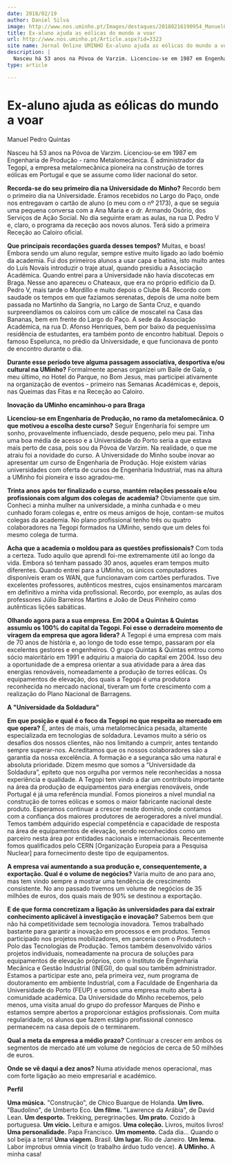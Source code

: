 ```yaml
---
date: 2018/02/19
author: Daniel Silva
image: http://www.nos.uminho.pt/Images/destaques/20180216190954_ManuelQuintas.jpg
title: Ex-aluno ajuda as eólicas do mundo a voar
url: http://www.nos.uminho.pt/Article.aspx?id=3323
site name: Jornal Online UMINHO Ex-aluno ajuda as eólicas do mundo a voar
description: |
  Nasceu há 53 anos na Póvoa de Varzim. Licenciou-se em 1987 em Engenharia de Produção - ramo Metalomecânica. É administrador da Tegopi, a empresa metalomecânica pioneira na construção de torres eólicas em Portugal e que se assume como líder nacional do setor.
type: article

---
```

# Ex-aluno ajuda as eólicas do mundo a voar




Manuel Pedro Quintas

Nasceu há 53 anos na Póvoa de Varzim. Licenciou-se em 1987 em Engenharia de Produção - ramo Metalomecânica. É administrador da Tegopi, a empresa metalomecânica pioneira na construção de torres eólicas em Portugal e que se assume como líder nacional do setor.

**Recorda-se do seu primeiro dia na Universidade do Minho?** 
Recordo bem o primeiro dia na Universidade. Éramos recebidos no Largo do Paço, onde nos entregavam o cartão de aluno (o meu com o nº 2173), a que se seguia uma pequena conversa com a Ana Maria e o dr. Armando Osório, dos Serviços de Ação Social. No dia seguinte eram as aulas, na rua D. Pedro V e, claro, o programa da receção aos novos alunos. Terá sido a primeira Receção ao Caloiro oficial.

**Que principais recordações guarda desses tempos?** 
Muitas, e boas! Embora sendo um aluno regular, sempre estive muito ligado ao lado boémio da academia. Fui dos primeiros alunos a usar capa e batina, isto muito antes do Luís Novais introduzir o traje atual, quando presidiu a Associação Académica. Quando entrei para a Universidade não havia discotecas em Braga. Nesse ano apareceu o Chateaux, que era no próprio edifício da D. Pedro V, mais tarde o Mordillo e muito depois o Clube 84. Recordo com saudade os tempos em que fazíamos serenatas, depois de uma noite bem passada no Martinho da Sangria, no Largo de Santa Cruz, e quando surpreendíamos os caloiros com um cálice de moscatel na Casa das Bananas, bem em frente do Largo do Paço. A sede da Associação Académica, na rua D. Afonso Henriques, bem por baixo da pequeníssima residência de estudantes, era também ponto de encontro habitual. Depois o famoso Espelunca, no prédio da Universidade, e que funcionava de ponto de encontro durante o dia.

**Durante esse período teve alguma passagem associativa, desportiva e/ou cultural na UMinho?** 
Formalmente apenas organizei um Baile de Gala, o meu último, no Hotel do Parque, no Bom Jesus, mas participei ativamente na organização de eventos - primeiro nas Semanas Académicas e, depois, nas Queimas das Fitas e na Receção ao Caloiro.


**Inovação da UMinho encaminhou-o para Braga** 

**Licenciou-se em Engenharia de Produção, no ramo da metalomecânica. O que motivou a escolha deste curso?** 
Seguir Engenharia foi sempre um sonho, provavelmente influenciado, desde pequeno, pelo meu pai. Tinha uma boa média de acesso e a Universidade do Porto seria a que estava mais perto de casa, pois sou da Póvoa de Varzim. Na realidade, o que me atraiu foi a novidade do curso. A Universidade do Minho soube inovar ao apresentar um curso de Engenharia de Produção. Hoje existem várias universidades com oferta de cursos de Engenharia Industrial, mas na altura a UMinho foi pioneira e isso agradou-me.

**Trinta anos após ter finalizado o curso, mantém relações pessoais e/ou profissionais com algum dos colegas de academia?** 
Obviamente que sim. Conheci a minha mulher na universidade, a minha cunhada e o meu cunhado foram colegas e, entre os meus amigos de hoje, contam-se muitos colegas da academia. No plano profissional tenho três ou quatro colaboradores na Tegopi formados na UMinho, sendo que um deles foi mesmo colega de turma.

**Acha que a academia o moldou para as questões profissionais?** 
Com toda a certeza. Tudo aquilo que aprendi foi-me extremamente útil ao longo da vida. Embora só tenham passado 30 anos, aqueles eram tempos muito diferentes. Quando entrei para a UMinho, os únicos computadores disponíveis eram os WAN, que funcionavam com cartões perfurados. Tive excelentes professores, autênticos mestres, cujos ensinamentos marcaram em definitivo a minha vida profissional. Recordo, por exemplo, as aulas dos professores Júlio Barreiros Martins e João de Deus Pinheiro como autênticas lições sabáticas.

**Olhando agora para a sua empresa. Em 2004 a Quintas & Quintas assumiu os 100% do capital da Tegopi. Foi esse o derradeiro momento de viragem da empresa que agora lidera?** 
A Tegopi é uma empresa com mais de 70 anos de história e, ao longo de todo esse tempo, passaram por ela excelentes gestores e engenheiros. O grupo Quintas & Quintas entrou como sócio maioritário em 1991 e adquiriu a maioria do capital em 2004. Isso deu a oportunidade de a empresa orientar a sua atividade para a área das energias renováveis, nomeadamente a produção de torres eólicas. Os equipamentos de elevação, dos quais a Tegopi é uma produtora reconhecida no mercado nacional, tiveram um forte crescimento com a realização do Plano Nacional de Barragens.


**A "Universidade da Soldadura"** 

**Em que posição e qual é o foco da Tegopi no que respeita ao mercado em que opera?** 
É, antes de mais, uma metalomecânica pesada, altamente especializada em tecnologias de soldadura. Levamos muito a sério os desafios dos nossos clientes, não nos limitando a cumprir, antes tentando sempre superar-nos. Acreditamos que os nossos colaboradores são a garantia da nossa excelência. A formação e a segurança são uma natural e absoluta prioridade. Dizem mesmo que somos a “Universidade da Soldadura”, epíteto que nos orgulha por vermos nele reconhecidas a nossa experiência e qualidade. A Tegopi tem vindo a dar um contributo importante na área da produção de equipamentos para energias renováveis, onde Portugal é já uma referência mundial. Fomos pioneiros a nível mundial na construção de torres eólicas e somos o maior fabricante nacional deste produto. Esperamos continuar a crescer neste domínio, onde contamos com a confiança dos maiores produtores de aerogeradores a nível mundial. Temos também adquirido especial competência e capacidade de resposta na área de equipamentos de elevação, sendo reconhecidos como um parceiro nesta área por entidades nacionais e internacionais. Recentemente fomos qualificados pelo CERN [Organização Europeia para a Pesquisa Nuclear] para fornecimento deste tipo de equipamentos.

**A empresa vai aumentando a sua produção e, consequentemente, a exportação. Qual é o volume de negócios?** 
Varia muito de ano para ano, mas tem vindo sempre a mostrar uma tendência de crescimento consistente. No ano passado tivemos um volume de negócios de 35 milhões de euros, dos quais mais de 90% se destinou a exportação.

**E de que forma concretizam a ligação às universidades para daí extrair conhecimento aplicável à investigação e inovação?** 
Sabemos bem que não há competitividade sem tecnologia inovadora. Temos trabalhado bastante para garantir a inovação em processos e em produtos. Temos participado nos projetos mobilizadores, em parceria com o Produtech - Polo das Tecnologias de Produção. Temos também desenvolvido vários projetos individuais, nomeadamente na procura de soluções para equipamentos de elevação próprios, com o Instituto de Engenharia Mecânica e Gestão Industrial (INEGI), do qual sou também administrador. Estamos a participar este ano, pela primeira vez, num programa de doutoramento em ambiente Industrial, com a Faculdade de Engenharia da Universidade do Porto (FEUP) e somos uma empresa muito aberta à comunidade académica. Da Universidade do Minho recebemos, pelo menos, uma visita anual do grupo do professor Marques de Pinho e estamos sempre abertos a proporcionar estágios profissionais. Com muita regularidade, os alunos que fazem estágio profissional connosco permanecem na casa depois de o terminarem. 

**Qual a meta da empresa a médio prazo?** 
Continuar a crescer em ambos os segmentos de mercado até um volume de negócios de cerca de 50 milhões de euros.

**Onde se vê daqui a dez anos?** 
Numa atividade menos operacional, mas com forte ligação ao meio empresarial e académico.



**Perfil** 

**Uma música.**  "Construção", de Chico Buarque de Holanda.
**Um livro.**  "Baudolino", de Umberto Eco.
**Um filme.**  "Lawrence da Arábia", de David Lean.
**Um desporto.** Trekking, peregrinações.
**Um prato.**  Cozido à portuguesa.
**Um vício.**  Leitura e amigos.
**Uma coleção.**  Livros, muitos livros!
**Uma personalidade.**  Papa Francisco.
**Um momento.**  Cada dia… Quando o sol beija a terra!
**Uma viagem.**  Brasil.
**Um lugar.**  Rio de Janeiro.
**Um lema.**  Labor improbus omnia vincit (o trabalho árduo tudo vence).
**A UMinho.** A minha casa!
